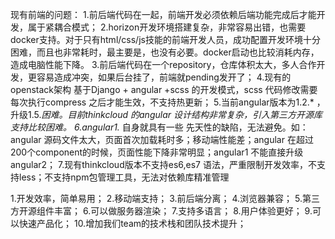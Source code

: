 现有前端的问题：
1.前后端代码在一起，前端开发必须依赖后端功能完成后才能开发，属于紧耦合模式；
2.horizon开发环境搭建复杂，非常容易出错，也需要docker支持。对于只有html/css/js技能的前端开发人员，成功配置开发环境十分困难，而且也非常耗时，最主要是，也没有必要。docker启动也比较消耗内存，造成电脑性能下降。
3.前后端代码在一个repository，仓库体积太大，多人合作开发，更容易造成冲突，如果后台挂了，前端就pending发开了；
4.现有的openstack架构 基于Django + angular +scss 的开发模式，scss 代码修改需要每次执行compress 之后才能生效，不支持热更新；
5.当前angular版本为1.2.* ，升级1.5.*困难。目前thinkcloud 的angular 设计结构非常复杂，引入第三方开源库支持比较困难。
6.angular1.* 自身就具有一些 先天性的缺陷，无法避免。如：angular 源码文件太大，页面首次加载耗时多；移动端性能差；angular 在超过200个component的时候，页面性能下降非常明显；angular1 不能直接升级angular2；
7.现有thinkcloud版本不支持es6,es7 语法，严重限制开发效率，不支持less；不支持npm包管理工具，无法对依赖库精准管理



1.开发效率，简单易用；
2.移动端支持；
3.前后端分离；
4.浏览器兼容；
5.第三方开源组件丰富；
6.可以做服务器渲染；
7.支持多语言；
8.用户体验更好；
9.可以快速产品化；
10.增加我们team的技术栈和团队技术提升；
